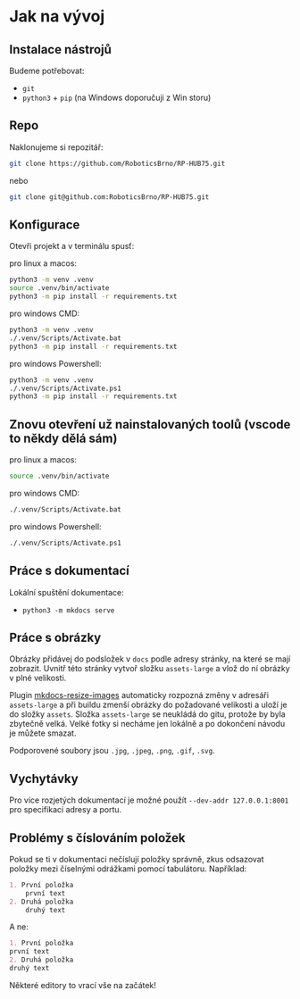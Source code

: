 # Jak na vývoj

## Instalace nástrojů
Budeme potřebovat:
- `git`
- `python3` + `pip` (na Windows doporučuji z Win storu)

## Repo
Naklonujeme si repozitář:

```bash
git clone https://github.com/RoboticsBrno/RP-HUB75.git
```
nebo
```bash
git clone git@github.com:RoboticsBrno/RP-HUB75.git
```

## Konfigurace

Otevři projekt a v terminálu spusť:

pro linux a macos:
```bash
python3 -m venv .venv
source .venv/bin/activate
python3 -m pip install -r requirements.txt
```

pro windows CMD:
```bash
python3 -m venv .venv
./.venv/Scripts/Activate.bat
python3 -m pip install -r requirements.txt
```

pro windows Powershell:
```bash
python3 -m venv .venv
./.venv/Scripts/Activate.ps1
python3 -m pip install -r requirements.txt
```

## Znovu otevření už nainstalovaných toolů (vscode to někdy dělá sám)
pro linux a macos:
```bash
source .venv/bin/activate
```

pro windows CMD: 
```bash
./.venv/Scripts/Activate.bat
```

pro windows Powershell: 
```bash
./.venv/Scripts/Activate.ps1
```

## Práce s dokumentací

Lokální spuštění dokumentace:
 - `python3 -m mkdocs serve`

## Práce s obrázky

Obrázky přidávej do podsložek v `docs` podle adresy stránky, na které se mají zobrazit.
Uvnitř této stránky vytvoř složku `assets-large` a vlož do ní obrázky v plné velikosti.

Plugin [mkdocs-resize-images](https://github.com/JakubAndrysek/mkdocs-resize-images) automaticky rozpozná
změny v adresáři `assets-large` a při buildu zmenší obrázky do požadované velikosti a uloží je do složky `assets`.
Složka `assets-large` se neukládá do gitu, protože by byla zbytečně velká. Velké fotky si necháme jen lokálně a po dokončení návodu je můžete smazat.

Podporovené soubory jsou `.jpg`, `.jpeg`, `.png`, `.gif`, `.svg`.


## Vychytávky
Pro více rozjetých dokumentací je možné použít `--dev-addr 127.0.0.1:8001` pro specifikaci adresy a portu.

## Problémy s číslováním položek
Pokud se ti v dokumentaci nečíslují položky správně, zkus odsazovat položky mezi číselnými odrážkami pomocí tabulátoru. Například:
```markdown
1. První položka
    první text
2. Druhá položka
    druhý text
```
A ne: 
```markdown
1. První položka
první text
2. Druhá položka
druhý text
```
Některé editory to vrací vše na začátek!